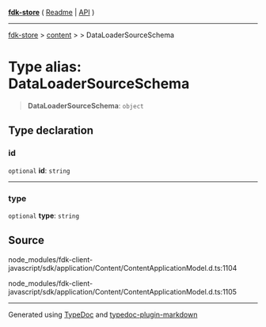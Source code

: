 [**fdk-store**](../../../README.md) ( [Readme](../../../README.md) \| [API](../../../API.md) )

---

[fdk-store](../../../API.md) > [content](../../README.md) > [<internal>](../README.md) > DataLoaderSourceSchema

# Type alias: DataLoaderSourceSchema

> **DataLoaderSourceSchema**: `object`

## Type declaration

### id

`optional` **id**: `string`

---

### type

`optional` **type**: `string`

## Source

node_modules/fdk-client-javascript/sdk/application/Content/ContentApplicationModel.d.ts:1104

node_modules/fdk-client-javascript/sdk/application/Content/ContentApplicationModel.d.ts:1105

---

Generated using [TypeDoc](https://typedoc.org/) and [typedoc-plugin-markdown](https://www.npmjs.com/package/typedoc-plugin-markdown)
